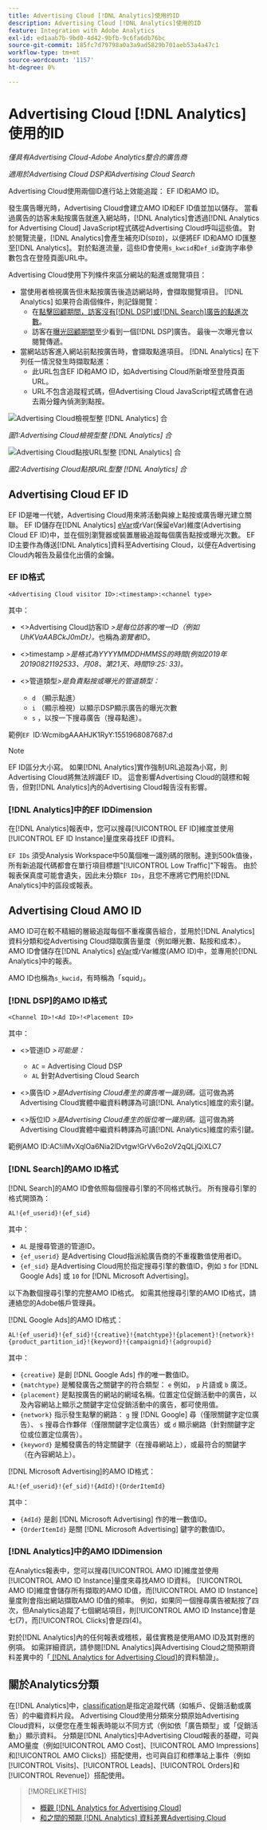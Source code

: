 ```yaml
---
title: Advertising Cloud [!DNL Analytics]使用的ID
description: Advertising Cloud [!DNL Analytics]使用的ID
feature: Integration with Adobe Analytics
exl-id: ed1aab7b-9bd0-4d42-9bfb-9c6fa6db76bc
source-git-commit: 185fc7d79798a0a3a9ad5829b701aeb53a4a47c1
workflow-type: tm+mt
source-wordcount: '1157'
ht-degree: 0%

---
```


# Advertising Cloud [!DNL Analytics]使用的ID

*僅具有Advertising Cloud-Adobe Analytics整合的廣告商*

*適用於Advertising Cloud DSP和Advertising Cloud Search*

Advertising Cloud使用兩個ID進行站上效能追蹤： EF ID和AMO ID。

發生廣告曝光時，Advertising Cloud會建立AMO ID和EF ID值並加以儲存。 當看過廣告的訪客未點按廣告就進入網站時，[!DNL Analytics]會透過[!DNL Analytics for Advertising Cloud] JavaScript程式碼從Advertising Cloud呼叫這些值。 對於閱覽流量，[!DNL Analytics]會產生補充ID(`SDID`)，以便將EF ID和AMO ID匯整至[!DNL Analytics]。 對於點進流量，這些ID會使用`s_kwcid`和`ef_id`查詢字串參數包含在登陸頁面URL中。

Advertising Cloud使用下列條件來區分網站的點進或閱覽項目：

* 當使用者檢視廣告但未點按廣告後造訪網站時，會擷取閱覽項目。 [!DNL Analytics] 如果符合兩個條件，則記錄閱覽：
   * 在[點擊回顧期間，訪客沒有[!DNL DSP]或[!DNL Search]廣告的點進次數](#lookback-a4adc)。
   * 訪客在[曝光回顧期間](#lookback-a4adc)至少看到一個[!DNL DSP]廣告。 最後一次曝光會以閱覽傳遞。
* 當網站訪客進入網站前點按廣告時，會擷取點進項目。 [!DNL Analytics] 在下列任一情況發生時擷取點進：
   * 此URL包含EF ID和AMO ID，如Advertising Cloud所新增至登陸頁面URL。
   * URL不包含追蹤程式碼，但Advertising Cloud JavaScript程式碼會在過去兩分鐘內偵測到點按。

![Advertising Cloud檢視型整 [!DNL Analytics] 合](/help/integrations/assets/a4adc-view-through-process.png)

*圖1:Advertising Cloud檢視型整 [!DNL Analytics] 合*

![Advertising Cloud點按URL型整 [!DNL Analytics] 合](/help/integrations/assets/a4adc-click-through-process.png)

*圖2:Advertising Cloud點按URL型整 [!DNL Analytics] 合*

## Advertising Cloud EF ID

EF ID是唯一代號，Advertising Cloud用來將活動與線上點按或廣告曝光建立關聯。 EF ID儲存在[!DNL Analytics] [eVar](https://experienceleague.adobe.com/docs/analytics/components/dimensions/evar.html)或rVar(保留eVar)維度(Advertising Cloud EF ID)中，並在個別瀏覽器或裝置層級追蹤每個廣告點按或曝光次數。 EF ID主要作為傳送[!DNL Analytics]資料至Advertising Cloud，以便在Advertising Cloud內報告及最佳化出價的金鑰。

### EF ID格式

```<Advertising Cloud visitor ID>:<timestamp>:<channel type>```

<!-- <*Advertising Cloud visitor ID*>:<*timestamp*>:<*channel type*> -->

其中：

* &lt;>Advertising Cloud訪客ID *>是每位訪客的唯一ID（例如UhKVaAABCkJ0mDt）。*&#x200B;也稱為&#x200B;*瀏覽者ID*。

* &lt;>timestamp *>是格式為YYYYMMDDHMMSS的時間(例如2019年20190821192533、月08、第21天、時間19:25: 33)。*

* &lt;>管道類型&#x200B;*>是負責點按或曝光的管道類型：*

   * `d` （顯示點進）
   * `i` （顯示檢視）以顯示DSP顯示廣告的曝光次數
   * `s` ，以按一下搜尋廣告（搜尋點進）。

範例`EF `ID:WcmibgAAAHJK1RyY:1551968087687:d

>[!NOTE]
>
>EF ID區分大小寫。 如果[!DNL Analytics]實作強制URL追蹤為小寫，則Advertising Cloud將無法辨識EF ID。 這會影響Advertising Cloud的競標和報告，但對[!DNL Analytics]內的Advertising Cloud報告沒有影響。

### [!DNL Analytics]中的EF IDDimension

在[!DNL Analytics]報表中，您可以搜尋[!UICONTROL EF ID]維度並使用[!UICONTROL EF ID Instance]量度來尋找EF ID資料。

`EF IDs` 須受Analysis Workspace中50萬個唯一識別碼的限制。達到500k值後，所有新追蹤代碼都會在單行項目標題&quot;[!UICONTROL Low Traffic]&quot;下報告。 由於報表保真度可能會遺失，因此未分類`EF IDs`，且您不應將它們用於[!DNL Analytics]中的區段或報表。

## Advertising Cloud AMO ID

AMO ID可在較不精細的層級追蹤每個不重複廣告組合，並用於[!DNL Analytics]資料分類和從Advertising Cloud擷取廣告量度（例如曝光數、點按和成本）。 AMO ID會儲存在[!DNL Analytics] [eVar](https://experienceleague.adobe.com/docs/analytics/components/dimensions/evar.html)或rVar維度(AMO ID)中，並專用於[!DNL Analytics]中的報表。

AMO ID也稱為`s_kwcid`，有時稱為「squid」。

### [!DNL DSP]的AMO ID格式

```<Channel ID>!<Ad ID>!<Placement ID>```

其中：

* &lt;>管道ID *>可能是：*

   * `AC` = Advertising Cloud DSP
   * `AL` 針對Advertising Cloud Search

* &lt;>廣告ID *>是Advertising Cloud產生的廣告唯一識別碼。*&#x200B;這可做為將Advertising Cloud實體中繼資料轉譯為可讀[!DNL Analytics]維度的索引鍵。

* &lt;>版位ID *>是Advertising Cloud產生的版位唯一識別碼。*&#x200B;這可做為將Advertising Cloud實體中繼資料轉譯為可讀[!DNL Analytics]維度的索引鍵。

<!-- <*Channel ID*>!<*Ad ID*>!<*Placement ID*>

where:

* <*Channel ID*> may be:

    * `AC` = Advertising Cloud DSP
    * `AL` for Advertising Cloud Search

* <*Ad ID*> is used an Advertising Cloud-generated unique identifier for an ad. It serves as a key for translating Advertising Cloud entity metadata into readable [!DNL Analytics] dimensions.

* <*Placement ID*> is an Advertising Cloud-generated unique identifier for an placement. It serves as a key for translating Advertising Cloud entity metadata into readable [!DNL Analytics] dimensions.
 -->

範例AMO ID:AC!iIMvXqlOa6Nia2lDvtgw!GrVv6o2oV2qQLjQiXLC7

### [!DNL Search]的AMO ID格式

[!DNL Search]的AMO ID會依照每個搜尋引擎的不同格式執行。 所有搜尋引擎的格式開頭為：

```AL!{ef_userid}!{ef_sid}```

其中：

* `AL` 是搜尋管道的管道ID。
* `{ef_userid}` 是Advertising Cloud指派給廣告商的不重複數值使用者ID。
* `{ef_sid}` 是Advertising Cloud用於指定搜尋引擎的數值ID，例如 `3` for [!DNL Google Ads] 或 `10` for [!DNL Microsoft Advertising]。

以下為數個搜尋引擎的完整AMO ID格式。 如需其他搜尋引擎的AMO ID格式，請連絡您的Adobe帳戶管理員。

[!DNL Google Ads]的AMO ID格式：

```AL!{ef_userid}!{ef_sid}!{creative}!{matchtype}!{placement}!{network}!{product_partition_id}!{keyword}!{campaignid}!{adgroupid}```

其中：

* `{creative}` 是創 [!DNL Google Ads] 作的唯一數值ID。
* `{matchtype}` 是觸發廣告之關鍵字的符合類型： `e` 例如， `p` 片語或 `b` 廣泛。
* `{placement}` 是點按廣告的網站的網域名稱。位置定位促銷活動中的廣告，以及內容網站上顯示之關鍵字定位促銷活動中的廣告，都可使用值。
* `{network}` 指示發生點擊的網路：  `g` 搜 [!DNL Google] 尋（僅限關鍵字定位廣告）、 `s` 搜尋合作夥伴（僅限關鍵字定位廣告）或 `d` 顯示網路（針對關鍵字定位或位置定位廣告）。
* `{keyword}` 是觸發廣告的特定關鍵字（在搜尋網站上），或最符合的關鍵字（在內容網站上）。

[!DNL Microsoft Advertising]的AMO ID格式：

```AL!{ef_userid}!{ef_sid}!{AdId}!{OrderItemId}```

其中：

* `{AdId}` 是創 [!DNL Microsoft Advertising] 作的唯一數值ID。
* `{OrderItemId}` 是關 [!DNL Microsoft Advertising] 鍵字的數值ID。

### [!DNL Analytics]中的AMO IDDimension

在Analytics報表中，您可以搜尋[!UICONTROL AMO ID]維度並使用[!UICONTROL AMO ID Instance]量度來尋找AMO ID資料。 [!UICONTROL AMO ID]維度會儲存所有擷取的AMO ID值，而[!UICONTROL AMO ID Instance]量度則會指出網站擷取AMO ID值的頻率。 例如，如果同一個搜尋廣告被點按了四次，但Analytics追蹤了七個網站項目，則[!UICONTROL AMO ID Instance]會是七(7)，而[!UICONTROL Clicks]會是四(4)。

對於[!DNL Analytics]內的任何報表或稽核，最佳實務是使用AMO ID及其對應的例項。 如需詳細資訊，請參閱[!DNL Analytics]與Advertising Cloud之間預期資料差異中的「[ [!DNL Analytics for Advertising Cloud]](data-variances.md#data-validation)的資料驗證」。

## 關於Analytics分類

在[!DNL Analytics]中，[classification](https://experienceleague.adobe.com/docs/analytics/components/classifications/c-classifications.html)是指定追蹤代碼（如帳戶、促銷活動或廣告）的中繼資料片段。 Advertising Cloud使用分類來分類原始Advertising Cloud資料，以便您在產生報表時能以不同方式（例如依「廣告類型」或「促銷活動」）顯示資料。 分類是[!DNL Analytics]中Advertising Cloud報表的基礎，可與AMO量度（例如[!UICONTROL AMO Cost]、[!UICONTROL AMO Impressions]和[!UICONTROL AMO Clicks]）搭配使用，也可與自訂和標準站上事件（例如[!UICONTROL Visits]、[!UICONTROL Leads]、[!UICONTROL Orders]和[!UICONTROL Revenue]）搭配使用。

>[!MORELIKETHIS]
>
>* [概觀 [!DNL Analytics for Advertising Cloud]](overview.md)
>* [和之間的預期 [!DNL Analytics] 資料差異Advertising Cloud](data-variances.md)

